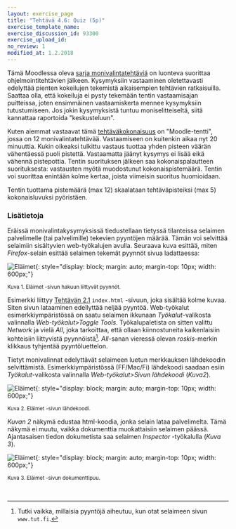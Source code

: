 ```yaml
---
layout: exercise_page
title: "Tehtävä 4.6: Quiz (5p)"
exercise_template_name:
exercise_discussion_id: 93300
exercise_upload_id:
no_review: 1
modified_at: 1.2.2018
---
```


Tämä Moodlessa oleva [sarja monivalintatehtäviä][quiz] on luonteva suorittaa
ohjelmointitehtävien jälkeen. Kysymyksiin vastaaminen oletettavasti edelyttää
pienten kokeilujen tekemistä aikaisempien tehtävien ratkaisuilla. Saattaa olla,
että kokeiluja ei pysty tekemään tentin vastaamisajan puitteissa, joten
ensimmäinen vastaamiskerta mennee kysymyksiin tutustumiseen. Jos jokin kysymyksistä tuntuu moniselitteiseltä, siitä kannattaa raportoida "keskusteluun".

[quiz]:  https://moodle2.tut.fi/mod/quiz/view.php?id=372266

Kuten aiemmat vastaavat tämä [tehtäväkokonaisuus][quiz] on "Moodle-tentti", jossa on 12 monivalintatehtävää. Vastaamiseen on kuitenkin aikaa nyt 20 minuuttia. Kukin oikeaksi tulkittu vastaus tuottaa yhden pisteen väärän vähentäessä puoli pistettä. Vastaamatta jäänyt kysymys ei lisää eikä vähennä pistepottia. Tentin suorituksen jälkeen saa kokonaispalautteen suorituksesta: vastausten myötä muodostunut kokonaispistemäärä. Tentin voi suorittaa enintään kolme kertaa, joista viimeisin suoritus huomioidaan.

Tentin tuottama pistemäärä (max 12) skaalataan tehtäväpisteiksi (max 5) kokonaisluvuksi pyöristäen.

### Lisätietoja

Eräissä monivalintakysymyksissä tiedustellaan tietyssä tilanteissa selaimen palvelimelle (tai palvelimille) tekevien pyyntöjen määrää. Tämän voi selvittää selaimiin sisältyvien web-työkalujen avulla. Seuraava kuva esittää, miten *Firefox*-selain esittää selaimen tekemät pyynnöt sivua ladattaessa:

![Eläimet](../img/elaimet_requests.png "Eläimet"){: style="display: block; margin: auto; margin-top: 10px; width: 600px;"}

<small>Kuva 1. Eläimet -sivun hakuun liittyvät pyynnöt.</small>

Esimerkki liittyy [Tehtävän 2.1](../../osa2/tehtava21) `index.html` -sivuun,
joka sisältää kolme kuvaa. Siten sivun lataaminen edellyttää neljää pyyntöä. Web-työkalut esimerkkiympäristössä on saatu selaimen ikkunaan *Työkalut*-valikosta valinnalla *Web-työkalut>Toggle Tools*. Työkalupaletista on sitten valittu *Network* ja vielä *All*, joka tarkoittaa, että ollaan kiinnostuneita kaikenlaisiin kohteisiin liittyvistä pyynnöistä[^1]. *All*-sanan vieressä olevan *roskis*-merkin klikkaus tyhjentää pyyntöluettelon.

[^1]: Tutki vaikka, millaisia pyyntöjä aiheutuu, kun otat selaimeen sivun `www.tut.fi`.

Tietyt monivalinnat edelyttävät selaimeen luetun merkkauksen lähdekoodin selvittämistä. Esimerkkiympäristössä (FF/Mac/Fi) lähdekoodi saadaan esiin *Työkalut*-valikosta valinnalla *Web-työkalut>Sivun lähdekoodi* (*Kuva2*).

![Eläimet](../img/elaimet_source.png "Eläimet"){: style="display: block; margin: auto; margin-top: 10px; width: 600px;"}

<small>Kuva 2. Eläimet -sivun lähdekoodi.</small>

*Kuvan 2* näkymä edustaa html-koodia, jonka selain lataa palvelimelta. Tämä näkymä ei muutu, vaikka dokumenttia muokattaisiin selaimen päässä. Ajantasaisen tiedon dokumetista saa selaimen *Inspector* -työkalulla (*Kuva 3*).


![Eläimet](../img/elaimet_inspector.png "Eläimet"){: style="display: block; margin: auto; margin-top: 10px; width: 600px;"}

<small>Kuva 3. Eläimet -sivun dokumenttipuu.</small>




<br/>
